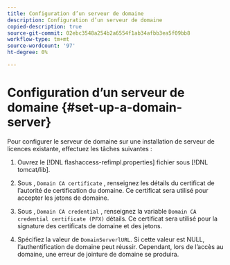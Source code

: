 ```yaml
---
title: Configuration d’un serveur de domaine
description: Configuration d’un serveur de domaine
copied-description: true
source-git-commit: 02ebc3548a254b2a6554f1ab34afbb3ea5f09bb8
workflow-type: tm+mt
source-wordcount: '97'
ht-degree: 0%

---
```


# Configuration d’un serveur de domaine {#set-up-a-domain-server}

Pour configurer le serveur de domaine sur une installation de serveur de licences existante, effectuez les tâches suivantes :

1. Ouvrez le [!DNL flashaccess-refimpl.properties] fichier sous [!DNL tomcat/lib].

1. Sous , `Domain CA certificate` , renseignez les détails du certificat de l’autorité de certification du domaine. Ce certificat sera utilisé pour accepter les jetons de domaine.
1. Sous , `Domain CA credential` , renseignez la variable `Domain CA credential certificate (PFX)` détails. Ce certificat sera utilisé pour la signature des certificats de domaine et des jetons.

1. Spécifiez la valeur de `DomainServerlURL`. Si cette valeur est NULL, l’authentification de domaine peut réussir. Cependant, lors de l’accès au domaine, une erreur de jointure de domaine se produira.
